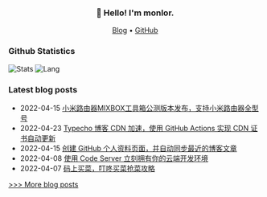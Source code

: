 
<h3 align="center">👋 Hello! I'm monlor.</h3>

<p align="center">
  <a href="https://www.monlor.com">Blog</a> •
  <a href="https://github.com/monlor">GitHub</a>
</p>

### Github Statistics

![Stats](https://github-readme-stats.vercel.app/api?username=monlor&show_icons=true&layout=compact&count_private=true&hide_title=true&theme=default&)
![Lang](https://github-readme-stats.vercel.app/api/top-langs/?username=monlor&layout=compact&count_private=true&theme=default&hide=css,html,javascript)

### Latest blog posts

- 2022-04-15 [小米路由器MIXBOX工具箱公测版本发布，支持小米路由器全型号](https://www.monlor.com/archives/59/)
- 2022-04-23 [Typecho 博客 CDN 加速，使用 GitHub Actions 实现 CDN 证书自动更新](https://www.monlor.com/archives/95/)
- 2022-04-15 [创建 GitHub 个人资料页面，并自动同步最近的博客文章](https://www.monlor.com/archives/54/)
- 2022-04-08 [使用 Code Server 立刻拥有你的云端开发环境](https://www.monlor.com/archives/49/)
- 2022-04-07 [码上买菜，叮咚买菜抢菜攻略](https://www.monlor.com/archives/43/)

[>>> More blog posts](https://www.monlor.com/archive.html)
